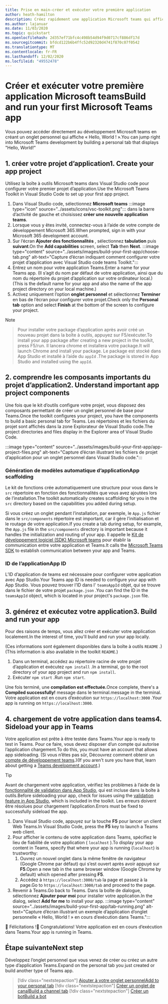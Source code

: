 ```yaml
---
title: Prise en main-créer et exécuter votre première application
author: heath-hamilton
description: Créez rapidement une application Microsoft teams qui affiche un « Hello, World ! ». message à l’aide de Microsoft teams Toolkit.
ms.author: lajanuar
ms.date: 11/03/2020
ms.topic: quickstart
ms.openlocfilehash: 2d357ef71bfc4c498b54d94f9d0717cf886df17d
ms.sourcegitcommit: bfdcd122b6b4ffc52d92320d4741f870c07f0542
ms.translationtype: MT
ms.contentlocale: fr-FR
ms.lasthandoff: 12/02/2020
ms.locfileid: "49552478"
---
```

# <a name="build-and-run-your-first-microsoft-teams-app"></a><span data-ttu-id="45caa-104">Créer et exécuter votre première application Microsoft teams</span><span class="sxs-lookup"><span data-stu-id="45caa-104">Build and run your first Microsoft Teams app</span></span>

<span data-ttu-id="45caa-105">Vous pouvez accéder directement au développement Microsoft teams en créant un onglet personnel qui affiche « Hello, World ! ».</span><span class="sxs-lookup"><span data-stu-id="45caa-105">You can jump right into Microsoft Teams development by building a personal tab that displays "Hello, World!"</span></span>

## <a name="1-create-your-app-project"></a><span data-ttu-id="45caa-106">1. créer votre projet d’application</span><span class="sxs-lookup"><span data-stu-id="45caa-106">1. Create your app project</span></span>

<span data-ttu-id="45caa-107">Utilisez la boîte à outils Microsoft teams dans Visual Studio code pour configurer votre premier projet d’application.</span><span class="sxs-lookup"><span data-stu-id="45caa-107">Use the Microsoft Teams Toolkit in Visual Studio Code to set up your first app project.</span></span>

1. Dans Visual Studio code, sélectionnez **Microsoft teams** :::image type="icon" source="../assets/icons/vsc-toolkit.png"::: dans la barre d’activité de gauche et choisissez **créer une nouvelle application teams**.
1. <span data-ttu-id="45caa-109">Lorsque vous y êtes invité, connectez-vous à l’aide de votre compte de développement Microsoft 365.</span><span class="sxs-lookup"><span data-stu-id="45caa-109">When prompted, sign in with your Microsoft 365 development account.</span></span>
1. <span data-ttu-id="45caa-110">Sur l’écran **Ajouter des fonctionnalités** , sélectionnez **tabulation** puis **suivant**.</span><span class="sxs-lookup"><span data-stu-id="45caa-110">On the **Add capabilities** screen, select **Tab** then **Next**.</span></span>
:::image type="content" source="../assets/images/build-your-first-app/choose-tab.png" alt-text="Capture d’écran indiquant comment configurer votre projet d’application avec Visual Studio code teams Toolkit.":::
1. <span data-ttu-id="45caa-112">Entrez un nom pour votre application Teams.</span><span class="sxs-lookup"><span data-stu-id="45caa-112">Enter a name for your Teams app.</span></span> <span data-ttu-id="45caa-113">(Il s’agit du nom par défaut de votre application, ainsi que du nom du répertoire du projet d’application sur votre ordinateur local.)</span><span class="sxs-lookup"><span data-stu-id="45caa-113">(This is the default name for your app and also the name of the app project directory on your local machine.)</span></span>
1. <span data-ttu-id="45caa-114">Activez uniquement l’option **onglet personnel** et sélectionnez **Terminer** en bas de l’écran pour configurer votre projet.</span><span class="sxs-lookup"><span data-stu-id="45caa-114">Check only the **Personal tab** option and select **Finish** at the bottom of the screen to configure your project.</span></span>

> [!NOTE]

> <span data-ttu-id="45caa-115">Pour installer votre package d’application après avoir créé un nouveau projet dans la boîte à outils, appuyez sur F5/exécuter.</span><span class="sxs-lookup"><span data-stu-id="45caa-115">To install your app package after creating a new project in the toolkit, press F5/run.</span></span> <span data-ttu-id="45caa-116">Il lancera chrome et installera votre package.</span><span class="sxs-lookup"><span data-stu-id="45caa-116">It will launch Chrome and install your package.</span></span> <span data-ttu-id="45caa-117">Le package est stocké dans App Studio et installé à l’aide du `appId` .</span><span class="sxs-lookup"><span data-stu-id="45caa-117">The package is stored in App Studio and installed using the `appId`.</span></span>

## <a name="2-understand-important-app-project-components"></a><span data-ttu-id="45caa-118">2. comprendre les composants importants du projet d’application</span><span class="sxs-lookup"><span data-stu-id="45caa-118">2. Understand important app project components</span></span>

<span data-ttu-id="45caa-119">Une fois que le kit d’outils configure votre projet, vous disposez des composants permettant de créer un onglet personnel de base pour Teams.</span><span class="sxs-lookup"><span data-stu-id="45caa-119">Once the toolkit configures your project, you have the components to build a basic personal tab for Teams.</span></span> <span data-ttu-id="45caa-120">Les répertoires et les fichiers du projet sont affichés dans la zone Explorateur de Visual Studio code.</span><span class="sxs-lookup"><span data-stu-id="45caa-120">The project directories and files display in the Explorer area of Visual Studio Code.</span></span>

:::image type="content" source="../assets/images/build-your-first-app/app-project-files.png" alt-text="Capture d’écran illustrant les fichiers de projet d’application pour un onglet personnel dans Visual Studio code.":::

### <a name="app-scaffolding"></a><span data-ttu-id="45caa-122">Génération de modèles automatique d’application</span><span class="sxs-lookup"><span data-stu-id="45caa-122">App scaffolding</span></span>

<span data-ttu-id="45caa-123">Le kit de fonctions crée automatiquement une structure pour vous dans le `src` répertoire en fonction des fonctionnalités que vous avez ajoutées lors de l’installation.</span><span class="sxs-lookup"><span data-stu-id="45caa-123">The toolkit automatically creates scaffolding for you in the `src` directory based on the capabilities you added during setup.</span></span>

<span data-ttu-id="45caa-124">Si vous créez un onglet pendant l’installation, par exemple, le `App.js` fichier dans le `src/components` répertoire est important, car il gère l’initialisation et le routage de votre application.</span><span class="sxs-lookup"><span data-stu-id="45caa-124">If you create a tab during setup, for example, the `App.js` file in the `src/components` directory is important because it handles the initialization and routing of your app.</span></span> <span data-ttu-id="45caa-125">Il appelle le [Kit de développement logiciel (SDK) Microsoft teams](../tabs/how-to/using-teams-client-sdk.md) pour établir la communication entre votre application et Teams.</span><span class="sxs-lookup"><span data-stu-id="45caa-125">It calls the [Microsoft Teams SDK](../tabs/how-to/using-teams-client-sdk.md) to establish communication between your app and Teams.</span></span>

### <a name="app-id"></a><span data-ttu-id="45caa-126">ID de l’application</span><span class="sxs-lookup"><span data-stu-id="45caa-126">App ID</span></span>

<span data-ttu-id="45caa-127">L’ID d’application de teams est nécessaire pour configurer votre application avec App Studio.</span><span class="sxs-lookup"><span data-stu-id="45caa-127">Your Teams app ID is needed to configure your app with App Studio.</span></span> <span data-ttu-id="45caa-128">Vous pouvez trouver l’ID dans l' `teamsAppId` objet, qui se trouve dans le fichier de votre projet `package.json` .</span><span class="sxs-lookup"><span data-stu-id="45caa-128">You can find the ID in the `teamsAppId` object, which is located in your project's `package.json` file.</span></span>

## <a name="3-build-and-run-your-app"></a><span data-ttu-id="45caa-129">3. générez et exécutez votre application</span><span class="sxs-lookup"><span data-stu-id="45caa-129">3. Build and run your app</span></span>

<span data-ttu-id="45caa-130">Pour des raisons de temps, vous allez créer et exécuter votre application localement.</span><span class="sxs-lookup"><span data-stu-id="45caa-130">In the interest of time, you'll build and run your app locally.</span></span>

<span data-ttu-id="45caa-131">(Ces informations sont également disponibles dans la boîte à outils `README` .)</span><span class="sxs-lookup"><span data-stu-id="45caa-131">(This information is also available in the toolkit `README`.)</span></span>

1. <span data-ttu-id="45caa-132">Dans un terminal, accédez au répertoire racine de votre projet d’application et exécutez `npm install` .</span><span class="sxs-lookup"><span data-stu-id="45caa-132">In a terminal, go to the root directory of your app project and run `npm install`.</span></span>
1. <span data-ttu-id="45caa-133">Exécuter `npm start` .</span><span class="sxs-lookup"><span data-stu-id="45caa-133">Run `npm start`.</span></span>

<span data-ttu-id="45caa-134">Une fois terminé, une **compilation est effectuée.**</span><span class="sxs-lookup"><span data-stu-id="45caa-134">Once complete, there's a **Compiled successfully!**</span></span> <span data-ttu-id="45caa-135">message dans le terminal.</span><span class="sxs-lookup"><span data-stu-id="45caa-135">message in the terminal.</span></span> <span data-ttu-id="45caa-136">Votre application est en cours d’exécution sur `https://localhost:3000` .</span><span class="sxs-lookup"><span data-stu-id="45caa-136">Your app is running on `https://localhost:3000`.</span></span>

## <a name="4-sideload-your-app-in-teams"></a><span data-ttu-id="45caa-137">4. chargement de votre application dans teams</span><span class="sxs-lookup"><span data-stu-id="45caa-137">4. Sideload your app in Teams</span></span>

<span data-ttu-id="45caa-138">Votre application est prête à être testée dans Teams.</span><span class="sxs-lookup"><span data-stu-id="45caa-138">Your app is ready to test in Teams.</span></span> <span data-ttu-id="45caa-139">Pour ce faire, vous devez disposer d’un compte qui autorise l’application chargement.</span><span class="sxs-lookup"><span data-stu-id="45caa-139">To do this, you must have an account that allows app sideloading.</span></span> <span data-ttu-id="45caa-140">(Si vous n’êtes pas sûr, Découvrez comment obtenir un [compte de développement teams](../build-your-first-app/build-first-app-overview.md#set-up-your-development-account).)</span><span class="sxs-lookup"><span data-stu-id="45caa-140">(If you aren't sure you have that, learn about getting a [Teams development account](../build-your-first-app/build-first-app-overview.md#set-up-your-development-account).)</span></span>

> [!TIP]
> <span data-ttu-id="45caa-141">Avant de chargement votre application, vérifiez les problèmes à l’aide de la [fonctionnalité de validation dans App Studio](../concepts/deploy-and-publish/appsource/prepare/submission-checklist.md#teams-app-validation-tool), qui est incluse dans la boîte à outils.</span><span class="sxs-lookup"><span data-stu-id="45caa-141">Before sideloading your app, check for issues using the [validation feature in App Studio](../concepts/deploy-and-publish/appsource/prepare/submission-checklist.md#teams-app-validation-tool), which is included in the toolkit.</span></span> <span data-ttu-id="45caa-142">Les erreurs doivent être résolues pour chargement l’application.</span><span class="sxs-lookup"><span data-stu-id="45caa-142">Errors must be fixed to successfully sideload the app.</span></span>

1. <span data-ttu-id="45caa-143">Dans Visual Studio code, appuyez sur la touche **F5** pour lancer un client Web Teams.</span><span class="sxs-lookup"><span data-stu-id="45caa-143">In Visual Studio Code, press the **F5** key to launch a Teams web client.</span></span>
1. <span data-ttu-id="45caa-144">Pour afficher le contenu de votre application dans Teams, spécifiez le lieu de fiabilité de votre application ( `localhost` ).</span><span class="sxs-lookup"><span data-stu-id="45caa-144">To display your app content in Teams, specify that where your app is running (`localhost`) is trustworthy:</span></span>
   1. <span data-ttu-id="45caa-145">Ouvrez un nouvel onglet dans la même fenêtre de navigateur (Google Chrome par défaut) qui s’est ouvert après avoir appuyé sur **F5**.</span><span class="sxs-lookup"><span data-stu-id="45caa-145">Open a new tab in the same browser window (Google Chrome by default) which opened after pressing **F5**.</span></span>
   1. <span data-ttu-id="45caa-146">Accédez à `https://localhost:3000/tab` la page et passez à la page.</span><span class="sxs-lookup"><span data-stu-id="45caa-146">Go to `https://localhost:3000/tab` and proceed to the page.</span></span>
1. <span data-ttu-id="45caa-147">Revenir à Teams.</span><span class="sxs-lookup"><span data-stu-id="45caa-147">Go back to Teams.</span></span> <span data-ttu-id="45caa-148">Dans la boîte de dialogue, sélectionnez **Ajouter pour moi** pour installer votre application.</span><span class="sxs-lookup"><span data-stu-id="45caa-148">In the dialog, select **Add for me** to install your app.</span></span>
:::image type="content" source="../assets/images/build-your-first-app/tab-running.png" alt-text="Capture d’écran illustrant un exemple d’application d’onglet personnelle « Hello, World ! » en cours d’exécution dans Teams.":::

<span data-ttu-id="45caa-150">🎉 Félicitations !</span><span class="sxs-lookup"><span data-stu-id="45caa-150">🎉 Congratulations!</span></span> <span data-ttu-id="45caa-151">Votre application est en cours d’exécution dans Teams.</span><span class="sxs-lookup"><span data-stu-id="45caa-151">Your app is running in Teams.</span></span>

## <a name="next-step"></a><span data-ttu-id="45caa-152">Étape suivante</span><span class="sxs-lookup"><span data-stu-id="45caa-152">Next step</span></span>

<span data-ttu-id="45caa-153">Développez l’onglet personnel que vous venez de créer ou créez un autre type d’application Teams.</span><span class="sxs-lookup"><span data-stu-id="45caa-153">Expand on the personal tab you just created or build another type of Teams app.</span></span>

> [!div class="nextstepaction"]
> [<span data-ttu-id="45caa-154">Ajouter à votre onglet personnel</span><span class="sxs-lookup"><span data-stu-id="45caa-154">Add to your personal tab</span></span>](../build-your-first-app/build-personal-tab.md)
> [!div class="nextstepaction"]
> [<span data-ttu-id="45caa-155">Créer un onglet de canal</span><span class="sxs-lookup"><span data-stu-id="45caa-155">Build a channel tab</span></span>](../build-your-first-app/build-channel-tab.md)
> [!div class="nextstepaction"]
> [<span data-ttu-id="45caa-156">Créer un bot</span><span class="sxs-lookup"><span data-stu-id="45caa-156">Build a bot</span></span>](../build-your-first-app/build-bot.md)
